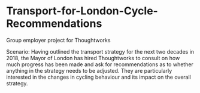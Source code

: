 # Transport-for-London-Cycle-Recommendations

Group employer project for Thoughtworks

Scenario: Having outlined the transport strategy for the next two decades in 2018, the Mayor of London has hired Thoughtworks to consult on how much progress has been made and ask for recommendations as to whether anything in the strategy needs to be adjusted. They are particularly interested in the changes in cycling behaviour and its impact on the overall strategy.

